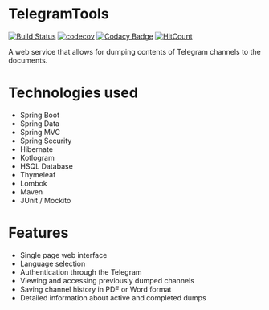 # TelegramTools

[![Build Status](https://travis-ci.org/riguron/TelegramTools.svg?branch=master)](https://travis-ci.org/riguron/TelegramTools)
[![codecov](https://codecov.io/gh/riguron/TelegramTools/branch/master/graph/badge.svg)](https://codecov.io/gh/riguron/TelegramTools)
[![Codacy Badge](https://api.codacy.com/project/badge/Grade/7547fdc4f03f4c46a29be22cffa7354a)](https://www.codacy.com/manual/riguron/TelegramTools?utm_source=github.com&amp;utm_medium=referral&amp;utm_content=riguron/TelegramTools&amp;utm_campaign=Badge_Grade)
[![HitCount](http://hits.dwyl.io/riguron/TelegramTools.svg)](http://hits.dwyl.io/riguron/TelegramTools)

A web service that allows for dumping contents of Telegram channels to the documents.

# Technologies used

- Spring Boot
- Spring Data
- Spring MVC
- Spring Security
- Hibernate
- Kotlogram
- HSQL Database
- Thymeleaf
- Lombok
- Maven
- JUnit / Mockito

# Features

- Single page web interface
- Language selection
- Authentication through the Telegram 
- Viewing and accessing previously dumped channels
- Saving channel history in PDF or Word format
- Detailed information about active and completed dumps
